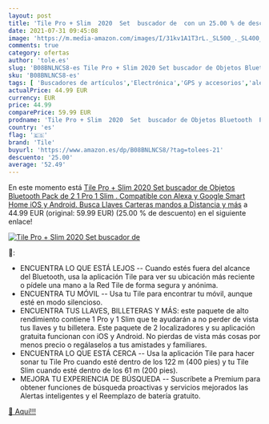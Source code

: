 ```yaml
---
layout: post
title: 'Tile Pro + Slim  2020  Set  buscador de  con un 25.00 % de descuento'
date: 2021-07-31 09:45:08
image: 'https://m.media-amazon.com/images/I/31kv1A1T3rL._SL500_._SL400_.jpg'
comments: true
category: ofertas
author: 'tole.es'
slug: 'B08BNLNCS8-es Tile Pro + Slim 2020 Set buscador de Objetos Bluetooth...'
sku: 'B08BNLNCS8-es'
tags: [ 'Buscadores de artículos','Electrónica','GPS y accesorios','alexa','tile', ]
actualPrice: 44.99 EUR
currency: EUR
price: 44.99
comparePrice: 59.99 EUR
prodname: 'Tile Pro + Slim  2020  Set  buscador de Objetos Bluetooth  Pack de 2  1 Pro  1 Slim . Compatible con Alexa y Google Smart Home  iOS y Android. Busca Llaves  Carteras  mandos a Distancia y más'
country: 'es'
flag: '🇪🇸'
brand: 'Tile'
buyurl: 'https://www.amazon.es/dp/B08BNLNCS8/?tag=tolees-21'
descuento: '25.00'
average: '52.49'
---
```


En este momento está [Tile Pro + Slim  2020  Set  buscador de Objetos Bluetooth  Pack de 2  1 Pro  1 Slim . Compatible con Alexa y Google Smart Home  iOS y Android. Busca Llaves  Carteras  mandos a Distancia y más](https://www.amazon.es/dp/B08BNLNCS8/?tag=tolees-21) a 44.99 EUR (original: 59.99 EUR) (25.00 %  de descuento) en el siguiente enlace!

[![Tile Pro + Slim  2020  Set  buscador de ](https://m.media-amazon.com/images/I/31kv1A1T3rL._SL500_._SL400_.jpg)](https://www.amazon.es/dp/B08BNLNCS8/?tag=tolees-21)

🔎:

- ENCUENTRA LO QUE ESTÁ LEJOS -- Cuando estés fuera del alcance del Bluetooth, usa la aplicación Tile para ver su ubicación más reciente o pídele una mano a la Red Tile de forma segura y anónima.
- ENCUENTRA TU MÓVIL -- Usa tu Tile para encontrar tu móvil, aunque esté en modo silencioso.
- ENCUENTRA TUS LLAVES, BILLETERAS Y MÁS: este paquete de alto rendimiento contiene 1 Pro y 1 Slim que te ayudarán a no perder de vista tus llaves y tu billetera. Este paquete de 2 localizadores y su aplicación gratuita funcionan con iOS y Android. No pierdas de vista más cosas por menos precio o regálaselos a tus amistades y familiares.
- ENCUENTRA LO QUE ESTÁ CERCA -- Usa la aplicación Tile para hacer sonar tu Tile Pro cuando esté dentro de los 122 m (400 pies) y tu Tile Slim cuando esté dentro de los 61 m (200 pies).
- MEJORA TU EXPERIENCIA DE BÚSQUEDA -- Suscríbete a Premium para obtener funciones de búsqueda proactivas y servicios mejorados las Alertas inteligentes y el Reemplazo de batería gratuito.

[🛒 Aquí!!!](https://www.amazon.es/dp/B08BNLNCS8/?tag=tolees-21)
